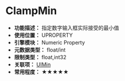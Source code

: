 ﻿# ClampMin

- **功能描述：** 指定数字输入框实际接受的最小值
- **使用位置：** UPROPERTY
- **引擎模块：** Numeric Property
- **元数据类型：** float/int
- **限制类型：** float,int32
- **关联项：** [UIMin](UIMin/UIMin.md)
- **常用程度：** ★★★★★